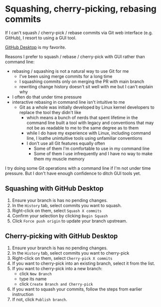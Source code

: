 # Squashing, cherry-picking, rebasing commits

If I can't squash  / cherry-pick / rebase commits via Git web interface (e.g. GitHub), I resort to using a GUI tool.

[GitHub Desktop](https://desktop.github.com/) is my favorite.

Reasons I prefer to squash / rebase / cherry-pick with GUI rather than command line:

- rebasing / squashing is not a natural way to use Git for me
  - I've been using merge commits for a long time
  - I squashing commits only on merging the PR with main branch
  - rewriting change history doesn't sit well with me but I can't explain why
- I often do that under time pressure
- interactive rebasing in command line isn't intuitive to me
  - Git as a whole was initially developed by Linux kernel developers to replace the tool they didn't like
    - which means a bunch of nerds that spent lifetime in the command line built a tool with legacy and conventions that may not be as readable to me to the same degree as to them
    - while I do have my experience with Linux, including command line, I loathe unintuitive tools using unfamiliar conventions
    - I don't use all Git features equally often
      - Some of them I'm comfortable to use in my command line
      - Some of them I use infrequently and I have no way to make them my muscle memory

I try doing some Git operations with a command line if I'm not under time pressure. But I don't have enough confidence to ditch GUI tools yet.

## Squashing with GitHub Desktop

1. Ensure your branch is has no pending changes.
2. In the `History` tab, select commits you want to squash.
3. Right-click on them, select `Squash X commits`
4. Confirm your selection by clicking `Begin Squash`
5. Click `Force push origin` to update your branch upstream.

## Cherry-picking with GitHub Desktop

1. Ensure your branch is has no pending changes.
2. In the `History` tab, select commits you want to cherry-pick
3. Right-click on them, select `Cherry-pick X commits`
4. If you want to cherry-pick into an existing branch, select it from the list.
5. If you want to cherry-pick into a new branch:
    - click `New Branch`
    - type its name
    - click `Create Branch and Cherry-pick`
6. If you want to squash your commits, follow the steps from earlier instruction
7. If not, click `Publish branch`.
